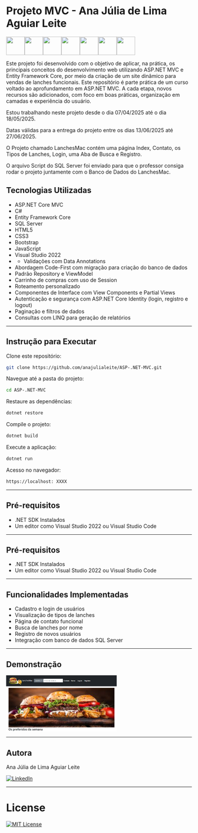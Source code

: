 # Projeto MVC - Ana Júlia de Lima Aguiar Leite

<img src="https://cdn.jsdelivr.net/gh/devicons/devicon@latest/icons/csharp/csharp-original.svg" align="left" width="50" height="50"/>
<img src="https://cdn.jsdelivr.net/gh/devicons/devicon@latest/icons/dotnetcore/dotnetcore-original.svg" align="left" width="50" height="50"/>
<img src="https://cdn.jsdelivr.net/gh/devicons/devicon@latest/icons/visualstudio/visualstudio-original.svg" align="left" width="50" height="50"/>
<img src="https://cdn.jsdelivr.net/gh/devicons/devicon@latest/icons/css3/css3-plain.svg" align="left" width="50" height="50"/>
<img src="https://cdn.jsdelivr.net/gh/devicons/devicon@latest/icons/bootstrap/bootstrap-original.svg" align="left" width="50" height="50"/>        
<img src="https://cdn.jsdelivr.net/gh/devicons/devicon@latest/icons/html5/html5-plain.svg" align="left" width="50" height="50"/>
<img src="https://cdn.jsdelivr.net/gh/devicons/devicon@latest/icons/javascript/javascript-plain.svg" align="center" width="50" height="50"/>      

Este projeto foi desenvolvido com o objetivo de aplicar, na prática, os principais conceitos do desenvolvimento web utilizando ASP.NET MVC e Entity Framework Core, por meio da criação de um site dinâmico para vendas de lanches funcionais. Este repositório é parte prática de um curso voltado ao aprofundamento em ASP.NET MVC. A cada etapa, novos recursos são adicionados, com foco em boas práticas, organização em camadas e experiência do usuário.

Estou trabalhando neste projeto desde o dia 07/04/2025 até o dia 18/05/2025.

Datas válidas para a entrega do projeto entre os dias 13/06/2025 até 27/06/2025.

O Projeto chamado LanchesMac contém uma página Index, Contato, os Tipos de Lanches, Login, uma Aba de Busca e Registro.

O arquivo Script do SQL Server foi enviado para que o professor consiga rodar o projeto juntamente com o Banco de Dados do LanchesMac.

## Tecnologias Utilizadas

- ASP.NET Core MVC
- C#
- Entity Framework Core
- SQL Server
- HTML5
- CSS3</li>
- Bootstrap
- JavaScript
- Visual Studio 2022
- - Validações com Data Annotations
- Abordagem Code-First com migração para criação do banco de dados
- Padrão Repository e ViewModel
- Carrinho de compras com uso de Session
- Roteamento personalizado
- Componentes de Interface com View Components e Partial Views
- Autenticação e segurança com ASP.NET Core Identity (login, registro e logout)
- Paginação e filtros de dados
- Consultas com LINQ para geração de relatórios

---

## Instrução para Executar

Clone este repositório:
```bash
git clone https://github.com/anajulialeite/ASP-.NET-MVC.git
```
Navegue até a pasta do projeto:
```bash
cd ASP-.NET-MVC
```
Restaure as dependências:
```bash
dotnet restore
```
Compile o projeto:
```bash
dotnet build
```
Execute a aplicação:
```bash
dotnet run
```
Acesso no navegador:
```bash
https://localhost: XXXX
```

---

## Pré-requisitos

- .NET SDK Instalados
- Um editor como Visual Studio 2022 ou Visual Studio Code

---

## Pré-requisitos

- .NET SDK Instalados
- Um editor como Visual Studio 2022 ou Visual Studio Code

---

## Funcionalidades Implementadas

- Cadastro e login de usuários
- Visualização de tipos de lanches
- Página de contato funcional
- Busca de lanches por nome
- Registro de novos usuários
- Integração com banco de dados SQL Server

---

## Demonstração

<img src="Imagem/LanchesMac.png" alt="lanches" align="center" width="300">

---

## Autora

Ana Júlia de Lima Aguiar Leite

[![LinkedIn](https://img.shields.io/badge/-LinkedIn-%230077B5?style=for-the-badge&logo=linkedin&logoColor=white)](https://www.linkedin.com/in/anajulialimaleite/)

---

# License 

[![MIT License](https://img.shields.io/badge/License-MIT-green.svg)](./LICENSE)
